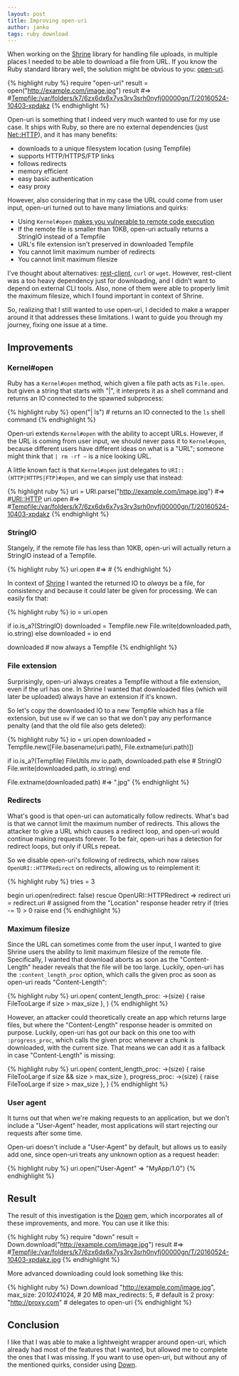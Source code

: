 ```yaml
---
layout: post
title: Improving open-uri
author: janko
tags: ruby download
---
```


When working on the [Shrine] library for handling file uploads, in multiple
places I needed to be able to download a file from URL. If you know the Ruby
standard library well, the solution might be obvious to you: [open-uri].

{% highlight ruby %}
require "open-uri"
result = open("http://example.com/image.jpg")
result #=> #<Tempfile:/var/folders/k7/6zx6dx6x7ys3rv3srh0nyfj00000gn/T/20160524-10403-xpdakz>
{% endhighlight %}

Open-uri is something that I indeed very much wanted to use for my use case. It
ships with Ruby, so there are no external dependencies (just [Net::HTTP]), and
it has many benefits:

* downloads to a unique filesystem location (using Tempfile)
* supports HTTP/HTTPS/FTP links
* follows redirects
* memory efficient
* easy basic authentication
* easy proxy

However, also considering that in my case the URL could come from user input,
open-uri turned out to have many limiations and quirks:

* Using `Kernel#open` [makes you vulnerable to remote code execution]
* If the remote file is smaller than 10KB, open-uri actually returns a StringIO instead of a Tempfile
* URL's file extension isn't preserved in downloaded Tempfile
* You cannot limit maximum number of redirects
* You cannot limit maximum filesize

I've thought about alternatives: [rest-client], `curl` or `wget`. However,
rest-client was a too heavy dependency just for downloading, and I didn't want
to depend on external CLI tools. Also, none of them were able to properly limit
the maximum filesize, which I found important in context of Shrine.

So, realizing that I still wanted to use open-uri, I decided to make a wrapper
around it that addresses these limitations. I want to guide you through my
journey, fixing one issue at a time.

## Improvements

<h3 style="text-transform: none;">Kernel#open</h3>

Ruby has a `Kernel#open` method, which given a file path acts as `File.open`.
but given a string that starts with "|", it interprets it as a shell command
and returns an IO connected to the spawned subprocess:

{% highlight ruby %}
open("| ls") # returns an IO connected to the `ls` shell command
{% endhighlight %}

Open-uri extends `Kernel#open` with the ability to accept URLs. However, if the
URL is coming from user input, we should never pass it to `Kernel#open`,
because different users have different ideas on what is a "URL"; someone might
think that `| rm -rf ~` is a nice looking URL.

A little known fact is that `Kernel#open` just delegates to
`URI::(HTTP|HTTPS|FTP)#open`, and we can simply use that instead:

{% highlight ruby %}
uri = URI.parse("http://example.com/image.jpg") #=> #<URI::HTTP>
uri.open #=> #<Tempfile:/var/folders/k7/6zx6dx6x7ys3rv3srh0nyfj00000gn/T/20160524-10403-xpdakz>
{% endhighlight %}

<h3 style="text-transform: none;">StringIO</h3>

Stangely, if the remote file has less than 10KB, open-uri will actually return
a StringIO instead of a Tempfile.

{% highlight ruby %}
uri.open #=> #<StringIO>
{% endhighlight %}

In context of [Shrine] I wanted the returned IO to *always* be a file, for
consistency and because it could later be given for processing. We can easily
fix that:

{% highlight ruby %}
io = uri.open

if io.is_a?(StringIO)
  downloaded = Tempfile.new
  File.write(downloaded.path, io.string)
else
  downloaded = io
end

downloaded # now always a Tempfile
{% endhighlight %}

<h3 style="text-transform: none;">File extension</h3>

Surprisingly, open-uri always creates a Tempfile without a file extension,
even if the url has one. In Shrine I wanted that downloaded files (which will
later be uploaded) always have an extension if it's known.

So let's copy the downloaded IO to a new Tempfile which has a file extension,
but use `mv` if we can so that we don't pay any performance penalty (and that
the old file also gets deleted):

{% highlight ruby %}
io = uri.open
downloaded = Tempfile.new([File.basename(uri.path), File.extname(uri.path)])

if io.is_a?(Tempfile)
  FileUtils.mv io.path, downloaded.path
else # StringIO
  File.write(downloaded.path, io.string)
end

File.extname(downloaded.path) #=> ".jpg"
{% endhighlight %}

<h3 style="text-transform: none;">Redirects</h3>

What's good is that open-uri can automatically follow redirects. What's bad is
that we cannot limit the maximum number of redirects. This allows the attacker
to give a URL which causes a redirect loop, and open-uri would continue making
requests forever. To be fair, open-uri has a detection for redirect loops, but
only if URLs repeat.

So we disable open-uri's following of redirects, which now raises
`OpenURI::HTTPRedirect` on redirects, allowing us to reimplement it:

{% highlight ruby %}
tries = 3

begin
  uri.open(redirect: false)
rescue OpenURI::HTTPRedirect => redirect
  uri = redirect.uri # assigned from the "Location" response header
  retry if (tries -= 1) > 0
  raise
end
{% endhighlight %}

<h3 style="text-transform: none;">Maximum filesize</h3>

Since the URL can sometimes come from the user input, I wanted to give Shrine
users the ability to limit maximum filesize of the remote file. Specifically, I
wanted that download aborts as soon as the "Content-Length" header reveals that
the file will be too large. Luckily, open-uri has the `:content_length_proc`
option, which calls the given proc as soon as open-uri reads "Content-Length":

{% highlight ruby %}
uri.open(
  content_length_proc: ->(size) { raise FileTooLarge if size > max_size },
)
{% endhighlight %}

However, an attacker could theoretically create an app which returns large
files, but where the "Content-Length" response header is ommited on purpose.
Luckily, open-uri has got our back on this one too with `:progress_proc`, which
calls the given proc whenever a chunk is downloaded, with the current size.
That means we can add it as a fallback in case "Content-Length" is missing:

{% highlight ruby %}
uri.open(
  content_length_proc: ->(size) { raise FileTooLarge if size && size > max_size },
  progress_proc:       ->(size) { raise FileTooLarge if size > max_size },
)
{% endhighlight %}

<h3 style="text-transform: none;">User agent</h3>

It turns out that when we're making requests to an application, but we don't
include a "User-Agent" header, most applications will start rejecting our
requests after some time.

Open-uri doesn't include a "User-Agent" by default, but allows us to easily add
one, since open-uri treats any unknown option as a request header:

{% highlight ruby %}
uri.open("User-Agent" => "MyApp/1.0")
{% endhighlight %}

## Result

The result of this investigation is the [Down] gem, which incorporates all of
these improvements, and more. You can use it like this:

{% highlight ruby %}
require "down"
result = Down.download("http://example.com/image.jpg")
result #=> #<Tempfile:/var/folders/k7/6zx6dx6x7ys3rv3srh0nyfj00000gn/T/20160524-10403-xpdakz.jpg>
{% endhighlight %}

More advanced downloading could look something like this:

{% highlight ruby %}
Down.download "http://example.com/image.jpg",
  max_size: 20*1024*1024,   # 20 MB
  max_redirects: 5,         # default is 2
  proxy: "http://proxy.com" # delegates to open-uri
{% endhighlight %}

## Conclusion

I like that I was able to make a lightweight wrapper around open-uri, which
already had most of the features that I wanted, but allowed me to complete the
ones that I was missing. If you want to use open-uri, but without any of the
mentioned quirks, consider using [Down].

[Shrine]: https://github.com/janko-m/shrine
[open-uri]: http://ruby-doc.org/stdlib-2.2.0/libdoc/open-uri/rdoc/OpenURI.html
[Net::HTTP]: http://ruby-doc.org/stdlib-2.3.1/libdoc/net/http/rdoc/Net/HTTP.html
[makes you vulnerable to remote code execution]: http://sakurity.com/blog/2015/02/28/openuri.html
[Down]: https://github.com/janko-m/down
[rest-client]: https://github.com/rest-client/rest-client
